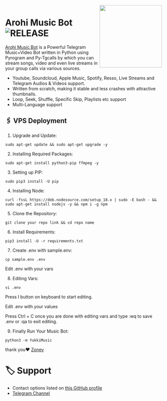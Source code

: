 <img src="[https://telegra.ph/file/9a62e0a9b52febbb84a05.jpg](https://telegra.ph/file/94e013900d86ff5899439.jpg)" align="right" width="200" height="200"/>

# Arohi Music Bot <img src="https://img.shields.io/github/v/release/sakil000/ArohiMusicBot?color=black&logo=github&logoColor=black&style=social" alt="RELEASE">

[Arohi Music Bot](https://t.me/UMIKO_CHAT_BOT) is a Powerful Telegram Music+Video Bot written in Python using Pyrogram and Py-Tgcalls by which you can stream songs, video and even live streams in your group calls via various sources.

* Youtube, Soundcloud, Apple Music, Spotify, Resso, Live Streams and Telegram Audios & Videos support.
* Written from scratch, making it stable and less crashes with attractive thumbnails.
* Loop, Seek, Shuffle, Specific Skip, Playlists etc support
* Multi-Language support



## 🖇 VPS Deployment

1.  Upgrade and Update:

`sudo apt-get update && sudo apt-get upgrade -y`

2. Installing Required Packages:

`sudo apt-get install python3-pip ffmpeg -y`

3. Setting up PIP:

`sudo pip3 install -U pip`

4. Installing Node:

`curl -fssL https://deb.nodesource.com/setup_18.x | sudo -E bash - && sudo apt-get install nodejs -y && npm i -g npm`

5. Clone the Repository:

`git clone your repo link && cd repo name`

6. Install Requirements:

`pip3 install -U -r requirements.txt`

7. Create .env  with sample.env:

`cp sample.env .env`

Edit .env with your vars

8. Editing Vars:

`vi .env`

Press I button on keyboard to start editing.

Edit .env with your values


Press Ctrl + C  once you are done with editing vars and type :wq to save .env or :qa to exit editing.

9. Finally Run Your Music Bot:

`python3 -m YukkiMusic`

thank you❤️ [Zoney](https://t.me/itszoney)



# 🏷 Support

- Contact options listed on [this GitHub profile](https://github.com/sakil000)
- [Telegram Channel](https://t.me/ArchBots)



